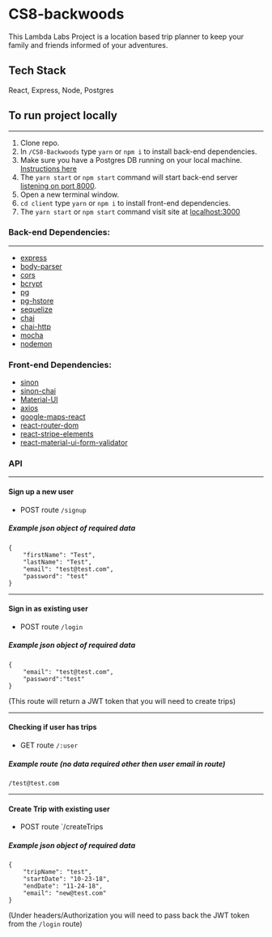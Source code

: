 # CS8-backwoods
This Lambda Labs Project is a location based trip planner to keep your family and friends informed of your adventures.
## Tech Stack
React, Express, Node, Postgres

## To run project locally 
_______________________________
1. Clone repo.
2. In `/CS8-Backwoods` type `yarn` or `npm i` to install back-end dependencies.
3. Make sure you have a Postgres DB running on your local machine. [Instructions here](https://devcenter.heroku.com/articles/heroku-postgresql#local-setup)
4. The `yarn start` or `npm start` command will start back-end server [listening on port 8000](http://localhost:8000/).
5. Open a new terminal window.
6. `cd client` type `yarn` or `npm i` to install front-end dependencies.
7. The `yarn start` or `npm start` command visit site at [localhost:3000](http://localhost:3000/)


### Back-end Dependencies:
_____________________________
* [express](https://expressjs.com/)
* [body-parser](https://github.com/expressjs/body-parser)
* [cors](https://github.com/expressjs/cors#readme)
* [bcrypt](https://github.com/kelektiv/node.bcrypt.js#readme)
* [pg](https://github.com/brianc/node-postgres)
* [pg-hstore](https://github.com/scarney81/pg-hstore)
* [sequelize](http://docs.sequelizejs.com/)
* [chai](http://www.chaijs.com/)
* [chai-http](https://github.com/chaijs/chai-http)
* [mocha](https://mochajs.org/)
* [nodemon](https://nodemon.io/)
### Front-end Dependencies:
* [sinon](http://sinonjs.org/)
* [sinon-chai](https://github.com/domenic/sinon-chai)
* [Material-UI](https://material-ui.com/)
* [axios](https://github.com/axios/axios)
* [google-maps-react](https://github.com/fullstackreact/google-maps-react)
* [react-router-dom](https://github.com/ReactTraining/react-router/tree/master/packages/react-router-dom)
* [react-stripe-elements](https://github.com/stripe/react-stripe-elements)
* [react-material-ui-form-validator](https://github.com/NewOldMax/react-material-ui-form-validator#readme)


### API
____________
#### Sign up a new user
* POST route `/signup` 
##### Example json object of required data
```
{
	"firstName": "Test",
	"lastName": "Test",
	"email": "test@test.com",
	"password": "test"   
}
```
_______
#### Sign in as existing user
* POST route `/login`
##### Example json object of required data
```
{
	"email": "test@test.com",
	"password":"test"
}
```
(This route will return a JWT token that you will need to create trips)
_______
#### Checking if user has trips
* GET route `/:user`
##### Example route (no data required other then user email in route)
`/test@test.com`
_________
#### Create Trip with existing user
* POST route `/createTrips
##### Example json object of required data
```
{
	"tripName": "test",
	"startDate": "10-23-18",
	"endDate": "11-24-18",
	"email": "new@test.com"
}
```
(Under headers/Authorization you will need to pass back the JWT token from the `/login` route)
